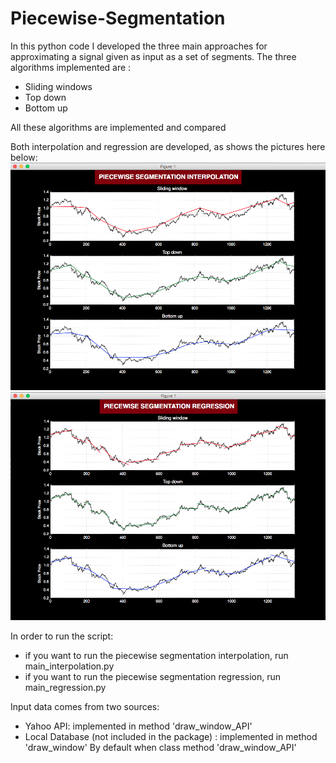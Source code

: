 # Piecewise-Segmentation

In this python code I developed the three main approaches for approximating a signal given as input as a set
of segments.
The three algorithms implemented are :
- Sliding windows
- Top down
- Bottom up

All these algorithms are implemented and compared

Both interpolation and regression are developed, as shows the pictures here below:
![Alt text](./resources/interpolation.png?raw=true "Interpolation")
![Alt text](./resources/regression.png?raw=true "Interpolation")


In order to run the script:
- if you want to run the piecewise segmentation interpolation, run main_interpolation.py
- if you want to run the piecewise segmentation regression, run main_regression.py

Input data comes from two sources:
- Yahoo API: implemented in method 'draw_window_API'
- Local Database (not included in the package)  : implemented in method 'draw_window'
By default when class method 'draw_window_API'

